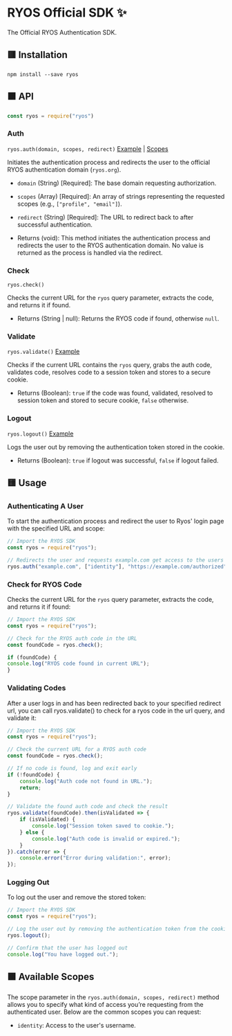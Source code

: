 # RYOS Official SDK ✨

The Official RYOS Authentication SDK.

## 🟥 Installation 

```
npm install --save ryos
```

## 🟧 API

```js
const ryos = require("ryos")
```

### Auth

`ryos.auth(domain, scopes, redirect)` [Example](#authenticating-a-user) | [Scopes](#-available-scopes)

Initiates the authentication process and redirects the user to the official RYOS authentication domain (`ryos.org`).

- `domain` (String) [Required]: The base domain requesting authorization.
- `scopes` (Array) [Required]: An array of strings representing the requested scopes (e.g., `["profile", "email"]`).
- `redirect` (String) [Required]: The URL to redirect back to after successful authentication.

- Returns (void): This method initiates the authentication process and redirects the user to the RYOS authentication domain. No value is returned as the process is handled via the redirect.

### Check
`ryos.check()`

Checks the current URL for the `ryos` query parameter, extracts the code, and returns it if found.

- Returns (String | null): Returns the RYOS code if found, otherwise `null`.

### Validate

`ryos.validate()` [Example](#validating-codes)

Checks if the current URL contains the `ryos` query, grabs the auth code, validates code, resolves code to a session token and stores to a secure cookie.

- Returns (Boolean): `true` if the code was found, validated, resolved to session token and stored to secure cookie, `false` otherwise.

### Logout

`ryos.logout()` [Example](#logging-out)

Logs the user out by removing the authentication token stored in the cookie.

- Returns (Boolean): `true` if logout was successful, `false` if logout failed.

## 🟨 Usage

### Authenticating A User
To start the authentication process and redirect the user to Ryos' login page with the specified URL and scope:
```js
// Import the RYOS SDK
const ryos = require("ryos");

// Redirects the user and requests example.com get access to the users identity before redirecting to https://example.com/authorized
ryos.auth("example.com", ["identity"], "https://example.com/authorized");
```

### Check for RYOS Code
Checks the current URL for the `ryos` query parameter, extracts the code, and returns it if found:
```js
// Import the RYOS SDK
const ryos = require("ryos");

// Check for the RYOS auth code in the URL
const foundCode = ryos.check();

if (foundCode) {
console.log("RYOS code found in current URL");
}
```

### Validating Codes
After a user logs in and has been redirected back to your specified redirect url, you can call ryos.validate() to check for a ryos code in the url query, and validate it:
```js
// Import the RYOS SDK
const ryos = require("ryos");

// Check the current URL for a RYOS auth code
const foundCode = ryos.check();

// If no code is found, log and exit early
if (!foundCode) {
    console.log("Auth code not found in URL.");
    return;
}

// Validate the found auth code and check the result
ryos.validate(foundCode).then(isValidated => {
    if (isValidated) {
        console.log("Session token saved to cookie.");
    } else {
        console.log("Auth code is invalid or expired.");
    }
}).catch(error => {
    console.error("Error during validation:", error);
});
```

### Logging Out
To log out the user and remove the stored token:
```js
// Import the RYOS SDK
const ryos = require("ryos");

// Log the user out by removing the authentication token from the cookie
ryos.logout();

// Confirm that the user has logged out
console.log("You have logged out.");
```

## 🟩 Available Scopes

The scope parameter in the `ryos.auth(domain, scopes, redirect)` method allows you to specify what kind of access you’re requesting from the authenticated user. Below are the common scopes you can request:

- `identity`: Access to the user's username.
